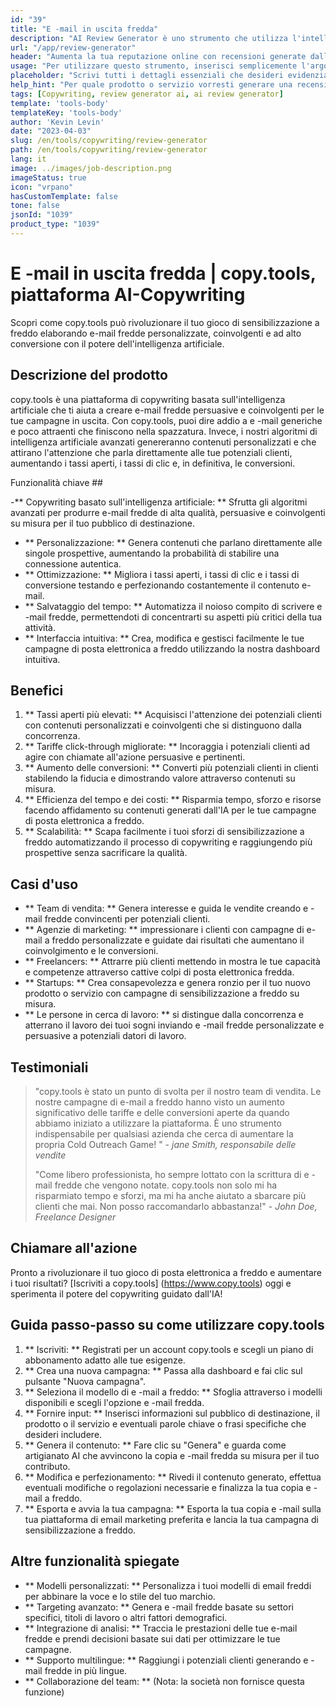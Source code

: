 ```yaml
---
id: "39"
title: "E -mail in uscita fredda"
description: "AI Review Generator è uno strumento che utilizza l'intelligenza artificiale per creare recensioni autentiche e persuasive per prodotti o servizi.  Risparmia tempo e fatica generando recensioni realistiche, coerenti e coinvolgenti basate su un determinato argomento o parole chiave per migliorare la presenza e la credibilità online."
url: "/app/review-generator"
header: "Aumenta la tua reputazione online con recensioni generate dall'IA."
usage: "Per utilizzare questo strumento, inserisci semplicemente l'argomento, le parole chiave e le caratteristiche chiave del prodotto o del servizio.  Il generatore di revisione AI creerà quindi una revisione ben strutturata, unica e persuasiva in base al tuo contributo."
placeholder: "Scrivi tutti i dettagli essenziali che desideri evidenziare nella recensione, ad esempio: \ n \ n punti chiave: \ n \ n1.  Ottimo servizio clienti \ N2.  Prodotto di alta qualità \ N3.  Spedizione veloce \ n \ n Parole chiave: servizio clienti, qualità del prodotto, spedizione \ n \ n"
help_hint: "Per quale prodotto o servizio vorresti generare una recensione?  Immettere alcune parole chiave relative all'argomento e creeremo una revisione avvincente in base al tuo input.  Si consiglia di elencare i punti chiave che si desidera evidenziare nella recensione."
tags: [Copywriting, review generator ai, ai review generator]
template: 'tools-body'
templateKey: 'tools-body'
author: 'Kevin Levin'
date: "2023-04-03"
slug: /en/tools/copywriting/review-generator
path: /en/tools/copywriting/review-generator
lang: it
image: ../images/job-description.png
imageStatus: true
icon: "vrpano"
hasCustomTemplate: false
tone: false
jsonId: "1039"
product_type: "1039"
---
```

# E -mail in uscita fredda |  copy.tools, piattaforma AI-Copywriting

Scopri come copy.tools può rivoluzionare il tuo gioco di sensibilizzazione a freddo elaborando e-mail fredde personalizzate, coinvolgenti e ad alto conversione con il potere dell'intelligenza artificiale.

## Descrizione del prodotto

copy.tools è una piattaforma di copywriting basata sull'intelligenza artificiale che ti aiuta a creare e-mail fredde persuasive e coinvolgenti per le tue campagne in uscita.  Con copy.tools, puoi dire addio a e -mail generiche e poco attraenti che finiscono nella spazzatura.  Invece, i nostri algoritmi di intelligenza artificiale avanzati genereranno contenuti personalizzati e che attirano l'attenzione che parla direttamente alle tue potenziali clienti, aumentando i tassi aperti, i tassi di clic e, in definitiva, le conversioni.

Funzionalità chiave ##

-** Copywriting basato sull'intelligenza artificiale: ** Sfrutta gli algoritmi avanzati per produrre e-mail fredde di alta qualità, persuasive e coinvolgenti su misura per il tuo pubblico di destinazione.
 - ** Personalizzazione: ** Genera contenuti che parlano direttamente alle singole prospettive, aumentando la probabilità di stabilire una connessione autentica.
 - ** Ottimizzazione: ** Migliora i tassi aperti, i tassi di clic e i tassi di conversione testando e perfezionando costantemente il contenuto e-mail.
 - ** Salvataggio del tempo: ** Automatizza il noioso compito di scrivere e -mail fredde, permettendoti di concentrarti su aspetti più critici della tua attività.
 - ** Interfaccia intuitiva: ** Crea, modifica e gestisci facilmente le tue campagne di posta elettronica a freddo utilizzando la nostra dashboard intuitiva.

## Benefici

1. ** Tassi aperti più elevati: ** Acquisisci l'attenzione dei potenziali clienti con contenuti personalizzati e coinvolgenti che si distinguono dalla concorrenza.
 2. ** Tariffe click-through migliorate: ** Incoraggia i potenziali clienti ad agire con chiamate all'azione persuasive e pertinenti.
 3. ** Aumento delle conversioni: ** Converti più potenziali clienti in clienti stabilendo la fiducia e dimostrando valore attraverso contenuti su misura.
 4. ** Efficienza del tempo e dei costi: ** Risparmia tempo, sforzo e risorse facendo affidamento su contenuti generati dall'IA per le tue campagne di posta elettronica a freddo.
 5. ** Scalabilità: ** Scapa facilmente i tuoi sforzi di sensibilizzazione a freddo automatizzando il processo di copywriting e raggiungendo più prospettive senza sacrificare la qualità.

## Casi d'uso

- ** Team di vendita: ** Genera interesse e guida le vendite creando e -mail fredde convincenti per potenziali clienti.
 - ** Agenzie di marketing: ** impressionare i clienti con campagne di e-mail a freddo personalizzate e guidate dai risultati che aumentano il coinvolgimento e le conversioni.
 - ** Freelancers: ** Attrarre più clienti mettendo in mostra le tue capacità e competenze attraverso cattive colpi di posta elettronica fredda.
 - ** Startups: ** Crea consapevolezza e genera ronzio per il tuo nuovo prodotto o servizio con campagne di sensibilizzazione a freddo su misura.
 - ** Le persone in cerca di lavoro: ** si distingue dalla concorrenza e atterrano il lavoro dei tuoi sogni inviando e -mail fredde personalizzate e persuasive a potenziali datori di lavoro.

## Testimoniali

> "copy.tools è stato un punto di svolta per il nostro team di vendita. Le nostre campagne di e-mail a freddo hanno visto un aumento significativo delle tariffe e delle conversioni aperte da quando abbiamo iniziato a utilizzare la piattaforma. È uno strumento indispensabile per qualsiasi azienda che cerca di aumentare la propria  Cold Outreach Game! "  - _jane Smith, responsabile delle vendite_
 >
 > "Come libero professionista, ho sempre lottato con la scrittura di e -mail fredde che vengono notate. copy.tools non solo mi ha risparmiato tempo e sforzi, ma mi ha anche aiutato a sbarcare più clienti che mai. Non posso raccomandarlo abbastanza!"  - _John Doe, Freelance Designer_

## Chiamare all'azione

Pronto a rivoluzionare il tuo gioco di posta elettronica a freddo e aumentare i tuoi risultati?  [Iscriviti a copy.tools] (https://www.copy.tools) oggi e sperimenta il potere del copywriting guidato dall'IA!

## Guida passo-passo su come utilizzare copy.tools

1. ** Iscriviti: ** Registrati per un account copy.tools e scegli un piano di abbonamento adatto alle tue esigenze.
 2. ** Crea una nuova campagna: ** Passa alla dashboard e fai clic sul pulsante "Nuova campagna".
 3. ** Seleziona il modello di e -mail a freddo: ** Sfoglia attraverso i modelli disponibili e scegli l'opzione e -mail fredda.
 4. ** Fornire input: ** Inserisci informazioni sul pubblico di destinazione, il prodotto o il servizio e eventuali parole chiave o frasi specifiche che desideri includere.
 5. ** Genera il contenuto: ** Fare clic su "Genera" e guarda come artigianato AI che avvincono la copia e -mail fredda su misura per il tuo contributo.
 6. ** Modifica e perfezionamento: ** Rivedi il contenuto generato, effettua eventuali modifiche o regolazioni necessarie e finalizza la tua copia e -mail a freddo.
 7. ** Esporta e avvia la tua campagna: ** Esporta la tua copia e -mail sulla tua piattaforma di email marketing preferita e lancia la tua campagna di sensibilizzazione a freddo.

## Altre funzionalità spiegate

- ** Modelli personalizzati: ** Personalizza i tuoi modelli di email freddi per abbinare la voce e lo stile del tuo marchio.
 - ** Targeting avanzato: ** Genera e -mail fredde basate su settori specifici, titoli di lavoro o altri fattori demografici.
 - ** Integrazione di analisi: ** Traccia le prestazioni delle tue e-mail fredde e prendi decisioni basate sui dati per ottimizzare le tue campagne.
 - ** Supporto multilingue: ** Raggiungi i potenziali clienti generando e -mail fredde in più lingue.
 - ** Collaborazione del team: ** (Nota: la società non fornisce questa funzione)
